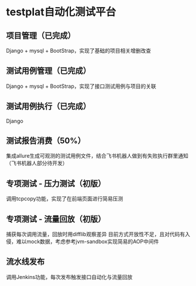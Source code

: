 # testplat自动化测试平台

## 项目管理（已完成）
Django + mysql + BootStrap，实现了基础的项目相关增删改查

## 测试用例管理（已完成）
Django + mysql + BootStrap，实现了接口测试用例与项目的关联

## 测试用例执行（已完成）
Django

## 测试报告消费（50%）
集成allure生成可观测的测试用例文件，结合飞书机器人做到有失败执行群里通知（飞书机器人部分待开发）

## 专项测试 - 压力测试（初版）
调用tcpcopy功能，实现了在前端页面进行简易压测

## 专项测试 - 流量回放（初版）
捕获每次调用流量，回放时用difflib观察差异
目前方式开放性不足，且对代码有入侵，难以mock数据，考虑参考jvm-sandbox实现简易的AOP中间件

## 流水线发布
调用Jenkins功能，每次发布触发接口自动化与流量回放
